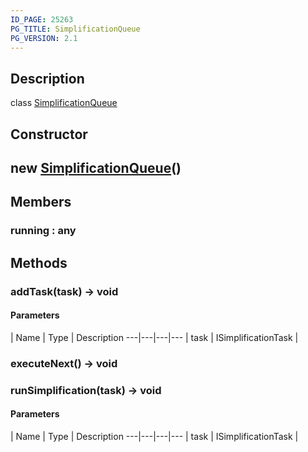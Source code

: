 ```yaml
---
ID_PAGE: 25263
PG_TITLE: SimplificationQueue
PG_VERSION: 2.1
---
```

## Description

class [SimplificationQueue](/classes/2.3/SimplificationQueue)



## Constructor

## new [SimplificationQueue](/classes/2.3/SimplificationQueue)()


## Members

### running : any



## Methods

### addTask(task) &rarr; void



#### Parameters
 | Name | Type | Description
---|---|---|---
 | task | ISimplificationTask |   

### executeNext() &rarr; void


### runSimplification(task) &rarr; void



#### Parameters
 | Name | Type | Description
---|---|---|---
 | task | ISimplificationTask |   

